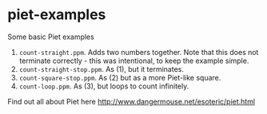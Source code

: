 # piet-examples
Some basic Piet examples

1. `count-straight.ppm`. Adds two numbers together. Note that this does not terminate correctly - this was intentional, to keep the example simple.
2. `count-straight-stop.ppm`. As (1), but it terminates. 
3. `count-square-stop.ppm`. As (2) but as a more Piet-like square.
4. `count-loop.ppm`. As (3), but loops to count infinitely.

Find out all about Piet here http://www.dangermouse.net/esoteric/piet.html
